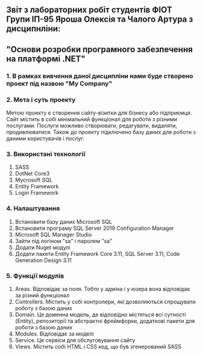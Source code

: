 ## Звіт з лабораторних робіт студентів ФІОТ Групи ІП-95 Яроша Олексія та Чалого Артура з дисципнліни:
## "Основи розробки програмного забезпечення на платформі .NET" 
### 1. В рамках вивчення даної дисципліни нами буде створено проект під назвою "My Company"
### 2. Мета і суть проекту
Метою проекту є створення сайту-візитки для бізнесу або підприємця. Сайт містить в собі мінімальний функціонал для роботи з різними послугами. Послуги можливо створювати, редагувати, видаляти, продивлюватися. Також до проекту підключено базу даних для роботи з даними користувачів і послуг.
### 3. Використані технології
1) SASS
2) DotNet Core3
3) Mycrosoft SQL
4) Entity Framework
5) Login Framework

### 4. Налаштування
1) Встановити базу даних Microsoft SQL
2) Встановити програму SQL Server 2019 Configuration Manager
3) Microsoft SQL Manager Studio
4) Зайти під логіном "sa" і паролем "sa"
5) Додати Nuget модулі
6) Додати пакети Entity Framework Core 3.11, SQL Server 3.11, Code Generation Design 3.11
### 5. Функції модулів
1) Areas. Відповідає за поля. Тобто у адміна і у юзера вона відповідає за різний функціонал
2) Controllers. Містить у собі контролери, які дозволяються спрощувати роботу з базою даних
3) Domain. Це доменна модель, де відповідно містяться всі сутності (Entity), репозиторії та абстрактні фреймфорки, додаткові пакети для роботи з базою даних
4) Modules. Відповідає за моделі
5) Service. Це сервіси для обслуговування сайту
6) Views. Містить собі HTML i CSS код, що був згенерований SASS
